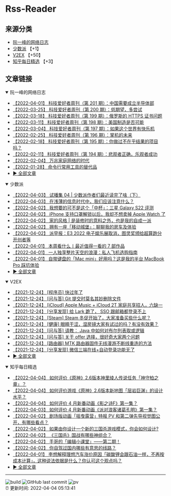 # Rss-Reader

## 来源分类

* [阮一峰的网络日志](#阮一峰的网络日志)
* [少数派](#少数派) 【+1】
* [V2EX](#V2EX) 【+50】
* [知乎每日精选](#知乎每日精选) 【+3】

## 文章链接

<details open>
    <summary id="阮一峰的网络日志">
     阮一峰的网络日志
    </summary>


* [【2022-04-01】 科技爱好者周刊（第 201 期）：中国需要成立半导体部](http://www.ruanyifeng.com/blog/2022/04/weekly-issue-201.html)
* [【2022-03-25】 科技爱好者周刊（第 200 期）：低期望，多尝试](http://www.ruanyifeng.com/blog/2022/03/weekly-issue-200.html)
* [【2022-03-18】 科技爱好者周刊（第 199 期）：俄罗斯的 HTTPS 证书问题](http://www.ruanyifeng.com/blog/2022/03/weekly-issue-199.html)
* [【2022-03-11】 科技爱好者周刊（第 198 期）：美国制造是否可能](http://www.ruanyifeng.com/blog/2022/03/weekly-issue-198.html)
* [【2022-03-04】 科技爱好者周刊（第 197 期）：如果这个世界有快乐机](http://www.ruanyifeng.com/blog/2022/03/weekly-issue-197.html)
* [【2022-02-25】 科技爱好者周刊（第 196 期）：掌机的未来](http://www.ruanyifeng.com/blog/2022/02/weekly-issue-196.html)
* [【2022-02-18】 科技爱好者周刊（第 195 期）：你做过不在乎结果的项目吗？](http://www.ruanyifeng.com/blog/2022/02/weekly-issue-195.html)
* [【2022-02-11】 科技爱好者周刊（第 194 期）：悲观者正确，乐观者成功](http://www.ruanyifeng.com/blog/2022/02/weekly-issue-194.html)
* [【2022-02-04】 万兆家庭网络的时代](http://www.ruanyifeng.com/blog/2022/02/10g-ethernet.html)
* [【2022-01-28】 命令行常用工具的替代品](http://www.ruanyifeng.com/blog/2022/01/cli-alternative-tools.html)
* [:arrow_forward: 全部文章](data/阮一峰的网络日志.md)
</details>

<details open>
    <summary id="少数派">
     少数派
    </summary>


* [【2022-04-03】 试播集 04 | 少数派作者们最近读完了啥（下）](https://sspai.com/post/72353)
* [【2022-04-03】 在浅薄的信息时代中，我们应该注意什么？](https://sspai.com/post/72052)
* [【2022-04-02】 我想要的可不是这个「中杯」：三星 Galaxy S22 评测](https://sspai.com/post/72441)
* [【2022-04-02】 iPhone 支持口罩解锁以后，我却不想卖掉 Apple Watch 了](https://sspai.com/post/72439)
* [【2022-04-02】 家的风格 | 是装修时的意料之外，也是我的自成一派](https://sspai.com/post/72431)
* [【2022-04-02】 拥有一座「移动城堡」：聊聊我的房车及体验](https://sspai.com/post/72337)
* [【2022-04-02】 派早报：E3 2022 电子娱乐展取消，图灵奖颁给超算跑分开创者等](https://sspai.com/post/72420)
* [【2022-04-01】 本周看什么丨最近值得一看的 7 部作品](https://sspai.com/post/72421)
* [【2022-04-01】 一人独享整片天空的浪漫：私人飞机选购指南](https://sspai.com/post/72110)
* [【2022-04-01】 自带键盘的「Mac mini」好用吗？这是我的半台 MacBook Pro 踩坑体验](https://sspai.com/post/72313)
* [:arrow_forward: 全部文章](data/少数派.md)
</details>

<details open>
    <summary id="V2EX">
     V2EX
    </summary>


* [【2021-12-24】 [程序员] 快过年了](https://www.v2ex.com/t/824201)
* [【2021-12-24】 [问与答] Git 提交时莫名其妙删除文件](https://www.v2ex.com/t/824200)
* [【2021-12-24】 [iCloud] Apple Music + iCloud 2T 家庭共享招人，六缺一](https://www.v2ex.com/t/824199)
* [【2021-12-24】 [分享发现] 给 Lark 跪了， SSO 跟邮箱都登录不上](https://www.v2ex.com/t/824198)
* [【2021-12-24】 [Steam] Steam 冬促开始了，大家准备买些什么呢？](https://www.v2ex.com/t/824197)
* [【2021-12-24】 [健康] 眼睛干涩，湿房镜大家有试过的吗？有没有效果？](https://www.v2ex.com/t/824196)
* [【2021-12-24】 [问与答] 请教： Java 中如何对布尔列表取或逻辑](https://www.v2ex.com/t/824194)
* [【2021-12-24】 [问与答] 关于 offer 选择，很好奇大家两个问题](https://www.v2ex.com/t/824192)
* [【2021-12-24】 [路由器] MTK 路由器固件无线漫游不断线重连的方法](https://www.v2ex.com/t/824191)
* [【2021-12-24】 [分享发现] 微信三端在线+自动登录功能无了](https://www.v2ex.com/t/824190)
* [:arrow_forward: 全部文章](data/V2EX.md)
</details>

<details open>
    <summary id="知乎每日精选">
     知乎每日精选
    </summary>


* [【2022-04-04】 如何评价《原神》2.6版本神里绫人传说任务「神守柏之章」？](http://www.zhihu.com/question/524619076/answer/2415773160?utm_campaign=rss&utm_medium=rss&utm_source=rss&utm_content=title)
* [【2022-04-04】 如何评价游戏《原神》2.6版本新地图「层岩巨渊」的设计水平？](http://www.zhihu.com/question/524984169/answer/2418785277?utm_campaign=rss&utm_medium=rss&utm_source=rss&utm_content=title)
* [【2022-04-04】 如何评价 4 月新番动画《影之诗F》第一集？](http://www.zhihu.com/question/525212756/answer/2421972032?utm_campaign=rss&utm_medium=rss&utm_source=rss&utm_content=title)
* [【2022-04-03】 如何评价 4 月新番动画《派对浪客诸葛孔明》第一集？](http://www.zhihu.com/question/525377156/answer/2420750319?utm_campaign=rss&utm_medium=rss&utm_source=rss&utm_content=title)
* [【2022-04-02】 剧场版动画「摇曳露营」特报 PV 和第二弹先导视觉图公开，有哪些看点？](http://www.zhihu.com/question/525421898/answer/2419473989?utm_campaign=rss&utm_medium=rss&utm_source=rss&utm_content=title)
* [【2022-04-02】 如果由你设计一个新的三国杀游戏模式，你会如何设计?](http://www.zhihu.com/question/430150853/answer/2420125563?utm_campaign=rss&utm_medium=rss&utm_source=rss&utm_content=title)
* [【2022-04-02】 《三国杀》国战有哪些神组合？](http://www.zhihu.com/question/21349175/answer/2420085891?utm_campaign=rss&utm_medium=rss&utm_source=rss&utm_content=title)
* [【2022-04-02】 手哥的「编辑小课堂」——第二期！](http://zhuanlan.zhihu.com/p/492039461?utm_campaign=rss&utm_medium=rss&utm_source=rss&utm_content=title)
* [【2022-04-02】 你自驾过国内哪些有意思的线路？](http://www.zhihu.com/question/291164310/answer/2419745960?utm_campaign=rss&utm_medium=rss&utm_source=rss&utm_content=title)
* [【2022-04-01】 李想解释理想汽车涨价原因「碳酸锂会跟石油一样，不再按成本计算」，这种说法依据是什么？你认可这个观点吗？](http://www.zhihu.com/question/524618092/answer/2418462302?utm_campaign=rss&utm_medium=rss&utm_source=rss&utm_content=title)
* [:arrow_forward: 全部文章](data/知乎每日精选.md)
</details>


---

![build](https://github.com/LikaiLee/rss-reader/workflows/rss%20reader/badge.svg)
![GitHub last commit](https://img.shields.io/github/last-commit/likailee/rss-reader)
![pv](https://pageview.vercel.app/?github_user=likailee) <br>
:alarm_clock: 更新时间: 2022-04-04 05:13:41